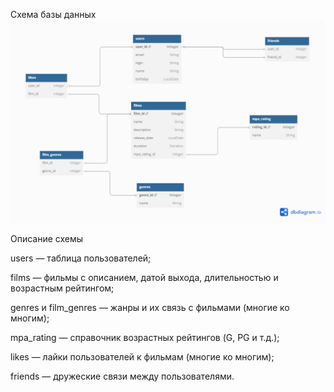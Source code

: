 Схема базы данных
![Схема базы данных](./BD.png)


Описание схемы

users — таблица пользователей;

films — фильмы с описанием, датой выхода, длительностью и возрастным рейтингом;

genres и film_genres — жанры и их связь с фильмами (многие ко многим);

mpa_rating — справочник возрастных рейтингов (G, PG и т.д.);

likes — лайки пользователей к фильмам (многие ко многим);

friends — дружеские связи между пользователями.

